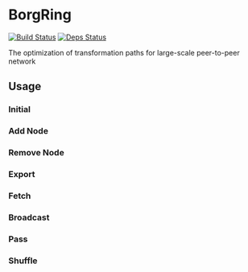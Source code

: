 # BorgRing
[![Build Status](https://travis-ci.org/Luphia/BorgRing.png?branch=master)](https://travis-ci.org/Luphia/BorgRing)
[![Deps Status](https://david-dm.org/Luphia/BorgRing.png)](https://david-dm.org/Luphia/BorgRing)

The optimization of transformation paths for large-scale peer-to-peer network

## Usage
### Initial
### Add Node
### Remove Node
### Export
### Fetch
### Broadcast
### Pass
### Shuffle